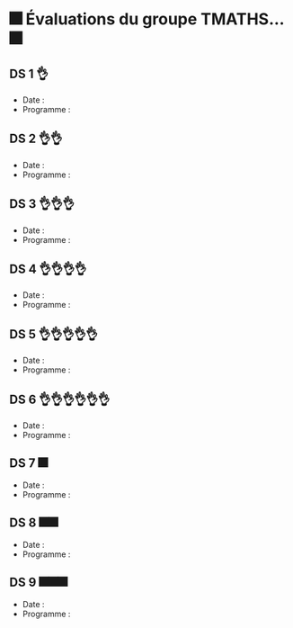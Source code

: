 # 🎆 Évaluations du groupe TMATHS... 🎆

## DS 1 👌
- Date : 
- Programme : 

## DS 2 👌👌
- Date : 
- Programme : 

## DS 3 👌👌👌
- Date : 
- Programme : 

## DS 4 👌👌👌👌
- Date : 
- Programme : 

## DS 5 👌👌👌👌👌
- Date : 
- Programme : 

## DS 6 👌👌👌👌👌👌
- Date : 
- Programme : 

## DS 7 🎆
- Date : 
- Programme : 

## DS 8 🎆🎆
- Date : 
- Programme : 

## DS 9 🎆🎆🎆
- Date : 
- Programme : 